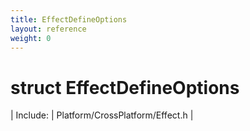 ```yaml
---
title: EffectDefineOptions
layout: reference
weight: 0
---
```

struct EffectDefineOptions
===

| Include: | Platform/CrossPlatform/Effect.h |


  




  

